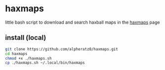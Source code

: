 # haxmaps

little bash script to download and search haxball maps in the [haxmaps](https://www.haxmaps.com) page

## install (local)

```sh
git clone https://github.com/alpheratz0/haxmaps.git
cd haxmaps
chmod +x ./haxmaps.sh
cp ./haxmaps.sh ~/.local/bin/haxmaps
```

